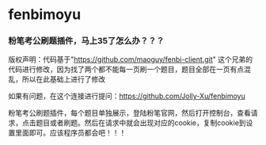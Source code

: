 # fenbimoyu
### 粉笔考公刷题插件，马上35了怎么办？？？
版权声明：代码基于"https://github.com/maoguy/fenbi-client.git"
这个兄弟的代码进行修改，因为找了两个都不能每一页刷一个题目，题目全部在一页有点混乱，所以在此基础上进行了修改

如果有问题，在这个连接进行提问：https://github.com/Jolly-Xu/fenbimoyu

粉笔考公刷题插件，每个题目单独展示，登陆粉笔官网，然后打开控制台，查看请求，点击题目或者刷题。然后在请求中就会出现对应的cookie，复制cookie到设置里面即可。应该程序员都会吧！！！



